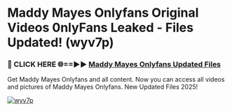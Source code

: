 # Maddy Mayes Onlyfans Original Videos 0nlyFans Leaked - Files Updated! (wyv7p)

<h3>🔴 CLICK HERE 🌐==►► <a href="https://tinyurl.com/3hn5wdd3" rel="nofollow">Maddy Mayes Onlyfans Updated Files</a></h3>

Get Maddy Mayes Onlyfans and all content. Now you can access all videos and pictures of Maddy Mayes Onlyfans. New Updated Files 2025!

[![wyv7p](https://i.imgur.com/4HnBqBT.gif)](https://tinyurl.com/3hn5wdd3)
